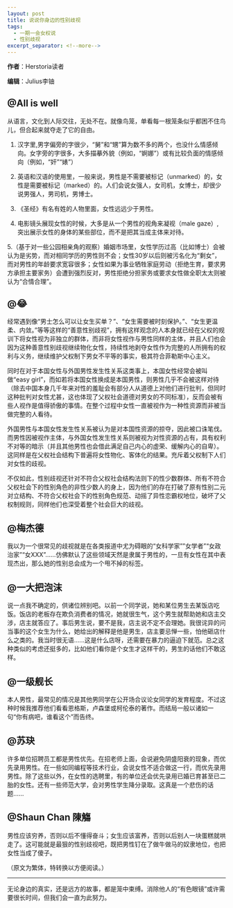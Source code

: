 ```yaml
---
layout: post
title: 说说你身边的性别歧视
tags:
  - 一期一会女权说
  - 性别歧视
excerpt_separator: <!--more-->
---
```


**作者**：Herstoria读者

**编辑**：Julius李铀

## @All is well

从语言，文化到人际交往，无处不在。就像鸟笼，单看每一根笼条似乎都困不住鸟儿，但合起来就夺走了它的自由。

<!--more-->

1. 汉字里,男字偏旁的字很少，“舅”和“甥”算为数不多的两个，也没什么情感倾向。女字旁的字很多，大多描摹外貌（例如，“婀娜”）或有比较负面的情感倾向（例如，“奸”“婊”）

2. 英语和汉语的使用里，一般来说，男性是不需要被标记（unmarked）的，女性是需要被标记（marked）的。人们会说女强人，女司机，女博士，却很少说男强人，男司机，男博士。

3. 《圣经》有名有姓的人物里面，女性远远少于男性。

4. 电影镜头展现女性的时候，大多是从一个男性的视角来凝视（male gaze）,
突出展示女性的身体的某些部位，而不是把其当成主体来对待。

5.（基于对一些公园相亲角的观察）婚姻市场里，女性学历过高（比如博士）会被认为是劣势，而对相同学历的男性则不会；女性30岁以后则被污名化为“剩女”，而对男性的年龄要求宽容很多；女性如果为事业牺牲家庭劳动（拒绝生育，要求男方承担主要家务）会遭到强烈反对，男性拒绝分担家务或要求女性做全职太太则被认为“合情合理”。

## @😂  

经常遇到像“男士怎么可以让女生买单？”、“女生需要被时刻保护。”、“女生更温柔、内敛。”等等这样的“善意性别歧视”，拥有这样观念的人本身就已经在父权的规训下将女性视为非独立的群体，而非将女性视作与男性同样的主体，并且人们也会因为这种善意性别歧视继续物化女性，持续性地剥夺女性作为完整的人所拥有的权利与义务，继续维护父权制下男女不平等的事实，极其符合菲勒斯中心主义。 

同时在对于本国女性与外国男性发生性关系这类事上，本国女性经常会被叫做“easy
girl”，而如若将本国女性换成是本国男性，则男性几乎不会被这样对待（除去中国本身几千年来对性的羞耻会有部分人从道德上对他们进行批判，但同时这种批判对女性尤甚，这也体现了父权社会道德对男女的不同标准），反而会被有些人视作是值得骄傲的事情。在整个过程中女性一直被视作为一种性资源而非被当做完整的人看待。

外国男性与本国女性发生性关系被认为是对本国性资源的掠夺，因此被口诛笔伐。而男性因被视作主体，与外国女性发生性关系则被视为对性资源的占有，具有权利不对等的暗示（并且其他男性也会借此满足自己内心的虚荣、缓解内心的自卑）。这同样是在父权社会结构下普遍将女性物化、客体化的结果。充斥着父权制下人们对女性的歧视。

不仅如此，性别歧视还针对不符合父权社会结构法则下的性少数群体、所有不符合父权社会下的性别角色的非性少数人的身上，因为他们的存在打破了原有性别二元对立结构、不符合父权社会下的性别角色规范、动摇了异性恋霸权地位，破坏了父权制规则，同样他们也深受着整个社会巨大的歧视。

## @梅杰德

我以为一个很常见的歧视就是在各类报道中尤为碍眼的“女科学家””女学者”“女政治家”“女XXX”……仿佛默认了这些领域天然是隶属于男性的，一旦有女性在其中表现杰出，那么她的性别总会成为一个甩不掉的标签。

## @一大把泡沫

说一点我不确定的，供诸位辨别吧。以前一个同学说，她和某位男生去某饭店吃饭。饭店的老板存在欺负消费者的情况，她就很生气，这个男生就帮助她和店主交涉，店主就答应了。事后男生说，要不是我，店主说不定不会理她。我很诧异的问当事的这个女生为什么，她给出的解释是他是男生，店主要忌惮一些，怕他砸店什么之类的。我当时很无语......这是什么店呀，还需要在暴力的逼迫下就范。总之这种类似的考虑还挺多的，比如他们看你是个女生才这样干的，男生的话他们不敢这样。

## @一级舰长

本人男性，最常见的情况是其他男同学在公开场合议论女同学的发育程度。不过这种时候我推荐他们看看恩格斯，卢森堡或柯伦泰的著作。而结局一般以诸如一句“你有病吧，谁看这个”而告终。

## @苏玦

许多单位招聘员工都是男性优先。在招老师上面，会说避免阴盛阳衰的现象，而优先录用男性。在一些如同编程等技术行业，会说女性不适合做这一行，而优先录用男性。除了这些以外，在女性的选聘里，有的单位还会优先录用已婚已育甚至已二胎的女性。还有一些师范大学，会对男性学生降分录取。这真是一个悲伤的话题......

## @Shaun Chan 陳觴

男性应该穷养，否则以后不懂得奋斗；女生应该富养，否则以后别人一块蛋糕就哄走了。这可能就是最狠的性别歧视吧，既把男性钉在了做牛做马的奴隶地位，也把女性当成了傻子。

（原文为繁体，特转换以方便阅读。）

---

无论身边的真实，还是远方的故事，都是笼中束缚。消除他人的“有色眼镜”或许需要很长时间，但我们会一直为此努力。
